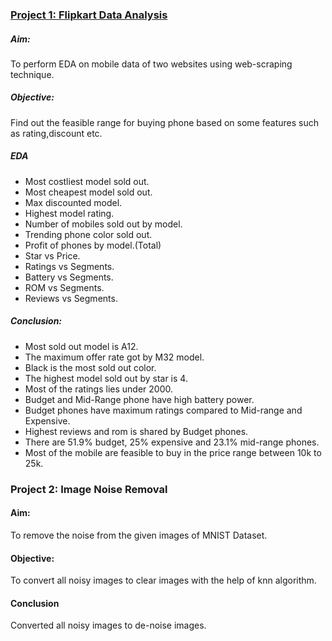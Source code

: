 ### [Project 1: Flipkart Data Analysis](https://github.com/Arnavphukan1996/PythonProject/tree/main/Flipkart%20Data%20Analysis)
##### Aim: 
To perform EDA on mobile data of two websites using web-scraping technique.
##### Objective:
Find out the feasible range for buying phone based on some features such as rating,discount etc.
##### EDA
* Most costliest model sold out.
* Most cheapest model sold out.
* Max discounted model.
* Highest model rating.
* Number of mobiles sold out by model.
* Trending phone color sold out.
* Profit of phones by model.(Total)
* Star vs Price.
* Ratings vs Segments.
* Battery vs Segments.
* ROM vs Segments.
* Reviews vs Segments.
##### Conclusion:
* Most sold out model is A12.
* The maximum offer rate got by M32 model.
* Black is the most sold out color.
* The highest model sold out by star is 4.
* Most of the ratings lies under 2000.
* Budget and Mid-Range phone have high battery power.
* Budget phones have maximum ratings compared to Mid-range and Expensive.
* Highest reviews and rom is shared by Budget phones.
* There are 51.9% budget, 25% expensive and 23.1% mid-range phones.
* Most of the mobile are feasible to buy in the price range between 10k to 25k.

### Project 2: Image Noise Removal
#### Aim:
To remove the noise from the given images of MNIST Dataset.
#### Objective:
To convert all noisy images to clear images with the help of knn algorithm.
#### Conclusion
Converted all noisy images to de-noise images.


